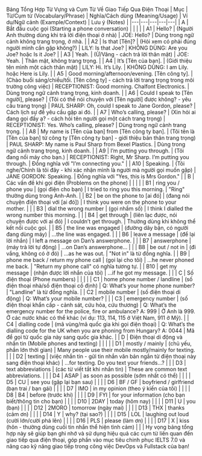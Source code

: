 
Bảng Tổng Hợp Từ Vựng và Cụm Từ Về Giao Tiếp Qua Điện Thoại
| Mục | Từ/Cụm từ (Vocabulary/Phrase) | Nghĩa/Cách dùng (Meaning/Usage) | Ví dụ/Ngữ cảnh (Example/Context) | Lưu ý (Notes) |
|---|---|---|---|---|
| A | Bắt đầu cuộc gọi (Starting a phone conversation) |  |  |  |
| A1 | Hello? | (Người Anh thường dùng khi trả lời điện thoại ở nhà) | JOE: Hello? | Dùng trong ngữ cảnh không trang trọng, ở nhà. |
| A2 | Is that [Tên]? | (Hỏi xem có phải đúng người mình cần gặp không?) | LILY: Is that Joe? | KHÔNG DÙNG: Are you Joe? hoặc Is it Joe? |
| A3 | Yeah. | (Ừ/Vâng - cách trả lời thân mật) | JOE: Yeah. | Thân mật, không trang trọng. |
| A4 | It’s [Tên của bạn]. | (Giới thiệu tên mình một cách thân mật) | LILY: Hi. It’s Lily. | KHÔNG DÙNG: I am Lily. hoặc Here is Lily. |
| A5 | Good morning/afternoon/evening. [Tên công ty]. | (Chào buổi sáng/chiều/tối. [Tên công ty] - cách trả lời trang trọng trong môi trường công việc) | RECEPTIONIST: Good morning. Chalfont Electronics. | Dùng trong ngữ cảnh trang trọng, kinh doanh. |
| A6 | Could I speak to [Tên người], please? | (Tôi có thể nói chuyện với [Tên người] được không? - yêu cầu trang trọng) | PAUL SHARP: Oh, could I speak to Jane Gordon, please? | Cách lịch sự để yêu cầu gặp ai đó. |
| A7 | Who’s calling, please? | (Xin hỏi ai đang gọi đấy ạ? - cách hỏi tên người gọi một cách trang trọng) | RECEPTIONIST: Yes. Who’s calling, please? | Dùng trong ngữ cảnh trang trọng. |
| A8 | My name is [Tên của bạn] from [Tên công ty bạn]. | (Tôi tên là [Tên của bạn] từ công ty [Tên công ty bạn] - giới thiệu bản thân trang trọng) | PAUL SHARP: My name is Paul Sharp from Bexel Plastics. | Dùng trong ngữ cảnh trang trọng, kinh doanh. |
| A9 | I’m putting you through. | (Tôi đang nối máy cho bạn.) | RECEPTIONIST: Right, Mr Sharp. I’m putting you through. | Đồng nghĩa với "I’m connecting you." |
| A10 | Speaking. | (Tôi nghe/Chính là tôi đây - khi xác nhận mình là người mà người gọi muốn gặp) | JANE GORDON: Speaking. | Đồng nghĩa với "Yes, this is Mrs Gordon." |
| B | Các vấn đề khi gọi điện (Problems on the phone) |  |  |  |
| B1 | ring you / phone you | (gọi điện cho bạn) | I tried to ring you this morning. | "Ring" thường dùng trong Anh-Anh. |
| B2 | be on the phone to [ai đó] | (đang nói chuyện điện thoại với [ai đó]) | I think you were on the phone to your mother. |  |
| B3 | dial the wrong number | (gọi nhầm số) | I think I dialled the wrong number this morning. |  |
| B4 | get through | (liên lạc được, nói chuyện được với ai đó) | I couldn’t get through. | Thường dùng khi không thể kết nối cuộc gọi. |
| B5 | the line was engaged | (đường dây bận, có người đang dùng máy) | ...the line was engaged. |  |
| B6 | leave a message | (để lại lời nhắn) | I left a message on Dan’s answerphone. |  |
| B7 | answerphone | (máy trả lời tự động) | ...on Dan’s answerphone... |  |
| B8 | be out / not in | (đi vắng, không có ở đó) | ...as he was out. | "Not in" là từ đồng nghĩa. |
| B9 | phone me back / return my phone call | (gọi lại cho tôi) | ...he never phoned me back. | "Return my phone call" có nghĩa tương tự. |
| B10 | get my message | (nhận được lời nhắn của tôi) | ...if he got my message. |  |
| C | Số điện thoại (Phone numbers) |  |  |  |
| C1 | home phone number / landline | (số điện thoại nhà/số điện thoại cố định) | Q: What’s your home phone number? | "Landline" là từ đồng nghĩa. |
| C2 | mobile number | (số điện thoại di động) | Q: What’s your mobile number? |  |
| C3 | emergency number | (số điện thoại khẩn cấp - cảnh sát, cứu hỏa, cứu thương) | Q: What’s the emergency number for the police, fire or ambulance? A: 999 | Ở Anh là 999. Ở các nước khác có thể khác (ví dụ: 113, 114, 115 ở Việt Nam, 911 ở Mỹ). |
| C4 | dialling code | (mã vùng/mã quốc gia khi gọi điện thoại) | Q: What’s the dialling code for the UK when you are phoning from Hungary? A: 0044 | Mã để gọi từ quốc gia này sang quốc gia khác. |
| D | Điện thoại di động và nhắn tin (Mobile phones and texting) |  |  |  |
| D1 | mostly / mainly | (chủ yếu, phần lớn thời gian) | Many people use their mobile mostly/mainly for texting. |  |
| D2 | texting | (việc nhắn tin - gửi tin nhắn văn bản ngắn từ điện thoại này sang điện thoại khác) | ...for texting. Do you text your friends...? |  |
| D3 | text abbreviations | (các từ viết tắt khi nhắn tin) | These are common text abbreviations. |  |
| D4 | ASAP | as soon as possible (sớm nhất có thể) |  |  |
| D5 | CU | see you (gặp lại bạn sau) |  |  |
| D6 | BF / GF | boyfriend / girlfriend (bạn trai / bạn gái) |  |  |
| D7 | IMO | in my opinion (theo ý kiến của tôi) |  |  |
| D8 | B4 | before (trước khi) |  |  |
| D9 | FYI | for your information (cho bạn biết/thông tin cho bạn) |  |  |
| D10 | 2DAY | today (hôm nay) |  |  |
| D11 | U | you (bạn) |  |  |
| D12 | 2MORO | tomorrow (ngày mai) |  |  |
| D13 | THX | thanks (cảm ơn) |  |  |
| D14 | Y | why? (tại sao?) |  |  |
| D15 | LOL | laughing out loud (cười lớn/cười phá lên) |  |  |
| D16 | PLS | please (làm ơn) |  |  |
| D17 | X | kiss (hôn - thường dùng cuối tin nhắn thể hiện tình cảm) |  |  |
Hy vọng bảng tổng hợp này sẽ giúp bạn ghi nhớ và sử dụng hiệu quả các cụm từ liên quan đến giao tiếp qua điện thoại, góp phần vào mục tiêu chinh phục IELTS 7.0 và nâng cao kỹ năng giao tiếp trong công việc DevOps và Fullstack của bạn!
